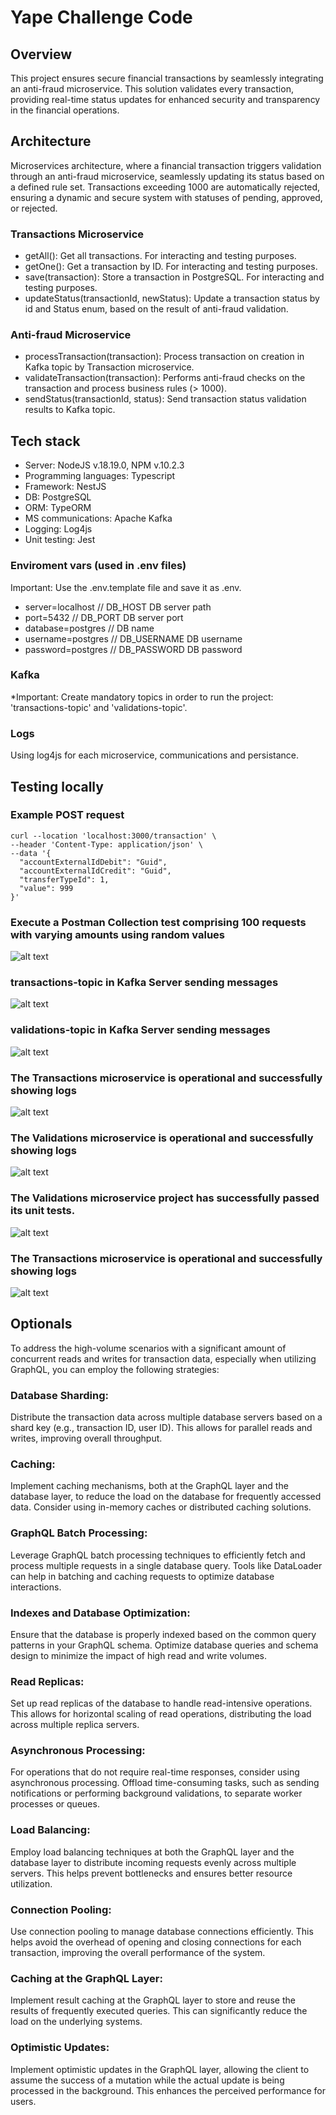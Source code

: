# Yape Challenge Code

## Overview
This project ensures secure financial transactions by seamlessly integrating an anti-fraud microservice. This solution validates every transaction, providing real-time status updates for enhanced security and transparency in the financial operations.

## Architecture
Microservices architecture, where a financial transaction triggers validation through an anti-fraud microservice, seamlessly updating its status based on a defined rule set. Transactions exceeding 1000 are automatically rejected, ensuring a dynamic and secure system with statuses of pending, approved, or rejected.

### Transactions Microservice
- getAll(): Get all transactions. For interacting and testing purposes.
- getOne(): Get a transaction by ID. For interacting and testing purposes.
- save(transaction): Store a transaction in PostgreSQL. For interacting and testing purposes.
- updateStatus(transactionId, newStatus): Update a transaction status by id and Status enum, based on the result of anti-fraud validation.

### Anti-fraud Microservice
- processTransaction(transaction): Process transaction on creation in Kafka topic by Transaction microservice.
- validateTransaction(transaction): Performs anti-fraud checks on the transaction and process business rules (> 1000).
- sendStatus(transactionId, status): Send transaction status validation results to Kafka topic.

## Tech stack
- Server: NodeJS v.18.19.0, NPM v.10.2.3
- Programming languages: Typescript
- Framework: NestJS
- DB: PostgreSQL
- ORM: TypeORM
- MS communications: Apache Kafka
- Logging: Log4js
- Unit testing: Jest

### Enviroment vars (used in .env files)
Important: Use the .env.template file and save it as .env.
- server=localhost // DB_HOST DB server path
- port=5432 // DB_PORT DB server port
- database=postgres // DB name
- username=postgres // DB_USERNAME DB username
- password=postgres // DB_PASSWORD DB password

### Kafka
*Important: Create mandatory topics in order to run the project: 'transactions-topic' and 'validations-topic'.

### Logs
Using log4js for each microservice, communications and persistance.

## Testing locally
### Example POST request
```
curl --location 'localhost:3000/transaction' \
--header 'Content-Type: application/json' \
--data '{
  "accountExternalIdDebit": "Guid",
  "accountExternalIdCredit": "Guid",
  "transferTypeId": 1,
  "value": 999
}'
```
### Execute a Postman Collection test comprising 100 requests with varying amounts using random values
![alt text](https://github.com/jbryanx/yape-app-nodejs-codechallenge/blob/develop/img/test3.png?raw=true)

### transactions-topic in Kafka Server sending messages
![alt text](https://github.com/jbryanx/yape-app-nodejs-codechallenge/blob/develop/img/test1.png?raw=true)

### validations-topic in Kafka Server sending messages
![alt text](https://github.com/jbryanx/yape-app-nodejs-codechallenge/blob/develop/img/test2.png?raw=true)

### The Transactions microservice is operational and successfully showing logs
![alt text](https://github.com/jbryanx/yape-app-nodejs-codechallenge/blob/develop/img/test4.png?raw=true)

### The Validations microservice is operational and successfully showing logs
![alt text](https://github.com/jbryanx/yape-app-nodejs-codechallenge/blob/develop/img/test5.png?raw=true)

### The Validations microservice project has successfully passed its unit tests.
![alt text](https://github.com/jbryanx/yape-app-nodejs-codechallenge/blob/develop/img/test7.png?raw=true)

### The Transactions microservice is operational and successfully showing logs
![alt text](https://github.com/jbryanx/yape-app-nodejs-codechallenge/blob/develop/img/test8.png?raw=true)


## Optionals
To address the high-volume scenarios with a significant amount of concurrent reads and writes for transaction data, especially when utilizing GraphQL, you can employ the following strategies:

### Database Sharding:
Distribute the transaction data across multiple database servers based on a shard key (e.g., transaction ID, user ID). This allows for parallel reads and writes, improving overall throughput.

### Caching:
Implement caching mechanisms, both at the GraphQL layer and the database layer, to reduce the load on the database for frequently accessed data. Consider using in-memory caches or distributed caching solutions.

### GraphQL Batch Processing:
Leverage GraphQL batch processing techniques to efficiently fetch and process multiple requests in a single database query. Tools like DataLoader can help in batching and caching requests to optimize database interactions.

### Indexes and Database Optimization:
Ensure that the database is properly indexed based on the common query patterns in your GraphQL schema. Optimize database queries and schema design to minimize the impact of high read and write volumes.

### Read Replicas:
Set up read replicas of the database to handle read-intensive operations. This allows for horizontal scaling of read operations, distributing the load across multiple replica servers.

### Asynchronous Processing:
For operations that do not require real-time responses, consider using asynchronous processing. Offload time-consuming tasks, such as sending notifications or performing background validations, to separate worker processes or queues.

### Load Balancing:
Employ load balancing techniques at both the GraphQL layer and the database layer to distribute incoming requests evenly across multiple servers. This helps prevent bottlenecks and ensures better resource utilization.

### Connection Pooling:
Use connection pooling to manage database connections efficiently. This helps avoid the overhead of opening and closing connections for each transaction, improving the overall performance of the system.

### Caching at the GraphQL Layer:
Implement result caching at the GraphQL layer to store and reuse the results of frequently executed queries. This can significantly reduce the load on the underlying systems.

### Optimistic Updates:
Implement optimistic updates in the GraphQL layer, allowing the client to assume the success of a mutation while the actual update is being processed in the background. This enhances the perceived performance for users.
